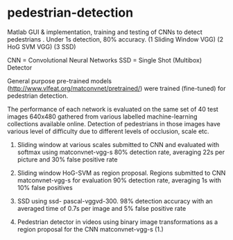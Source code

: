 # pedestrian-detection

Matlab GUI & implementation, training and testing of CNNs to detect pedestrians . Under 1s detection, 80% accuracy. (1 Sliding Window VGG) (2 HoG SVM VGG) (3 SSD)

CNN = Convolutional Neural Networks
SSD = Single Shot (Multibox) Detector

General purpose pre-trained models (http://www.vlfeat.org/matconvnet/pretrained/) were trained (fine-tuned) for pedestrian detection.

The performance of each network is evaluated on the same set of 40 test images 640x480 gathered from various labelled machine-learning collections available online. Detection of pedestrians in those images have various level of difficulty due to different levels of occlusion, scale etc.

1.	Sliding window at various scales submitted to CNN and evaluated with softmax using matconvnet-vgg-s
80% detection rate, averaging 22s per picture and 30% false positive rate  

2.	Sliding window HoG-SVM as region proposal. Regions submitted to CNN matconvnet-vgg-s for evaluation
90% detection rate, averaging 1s with 10% false positives

3.	SSD using ssd- pascal-vggvd-300.
98% detection accuracy with an averaged time of 0.7s per image and 5% false positive rate

4. Pedestrian detector in videos using binary image transformations as a region proposal for the CNN matconvnet-vgg-s (1.)
